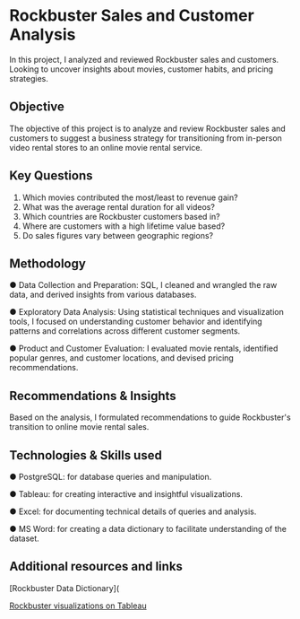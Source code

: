 # Rockbuster Sales and Customer Analysis

In this project, I analyzed and reviewed Rockbuster sales and customers. Looking to uncover insights about movies, customer habits, and pricing strategies.

## Objective
The objective of this project is to analyze and review Rockbuster sales and customers to suggest a business strategy for transitioning from in-person video rental stores to an online movie rental service.

## Key Questions
1. Which movies contributed the most/least to revenue gain?
2. What was the average rental duration for all videos?
3. Which countries are Rockbuster customers based in?
4. Where are customers with a high lifetime value based?
5. Do sales figures vary between geographic regions?

## Methodology
● Data Collection and Preparation: SQL, I cleaned and wrangled the raw data, and derived insights from various databases.

● Exploratory Data Analysis: Using statistical techniques and visualization tools, I focused on understanding customer behavior and identifying patterns and correlations across different customer segments.

● Product and Customer Evaluation: I evaluated movie rentals, identified popular genres, and customer locations, and devised pricing recommendations.

## Recommendations & Insights
Based on the analysis, I formulated recommendations to guide Rockbuster's transition to online movie rental sales.

## Technologies & Skills used

● PostgreSQL: for database queries and manipulation.

● Tableau: for creating interactive and insightful visualizations.

● Excel: for documenting technical details of queries and analysis.

● MS Word: for creating a data dictionary to facilitate understanding of the dataset.

## Additional resources and links
[Rockbuster Data Dictionary](

[Rockbuster visualizations on Tableau](https://public.tableau.com/shared/GWTKQYH3B?:display_count=n&:origin=viz_share_link)
